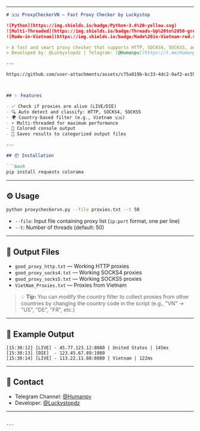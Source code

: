 
---

````markdown
# 🇻🇳 ProxyCheckerVN — Fast Proxy Checker by Luckystop

![Python](https://img.shields.io/badge/Python-3.6%2B-yellow.svg)
![Multi-Threaded](https://img.shields.io/badge/Threads-Up%20to%2050-green.svg)
![Made-in-Vietnam](https://img.shields.io/badge/Made%20in-Vietnam-red.svg)

> A fast and smart proxy checker that supports HTTP, SOCKS4, SOCKS5, and filters proxies by country (Vietnam by default 🇻🇳).  
> Developed by: @Luckystopdz | Telegram: [@Humanpv](https://t.me/Humanpv)

---

https://github.com/user-attachments/assets/c75a819b-bc33-4dc2-9af2-ec555ccf640c



## ✨ Features

- ✅ Check if proxies are alive (LIVE/DIE)
- 🔍 Auto detect and classify: HTTP, SOCKS4, SOCKS5
- 🌍 Country-based filter (e.g., Vietnam 🇻🇳)
- ⚡ Multi-threaded for maximum performance
- 🎨 Colored console output
- 💾 Saves results to categorized output files

---

## 📦 Installation

```bash
pip install requests colorama
````

---

## ⚙️ Usage

```bash
python proxycheckervn.py --file proxies.txt --t 50
```

* `--file`: Input file containing proxy list (`ip:port` format, one per line)
* `--t`: Number of threads (default: 50)

---

## 📁 Output Files

* `good_proxy_http.txt` — Working HTTP proxies
* `good_proxy_socks4.txt` — Working SOCKS4 proxies
* `good_proxy_socks5.txt` — Working SOCKS5 proxies
* `VietNam_Proxies.txt` — Proxies from Vietnam

> 💡 **Tip:** You can modify the country filter to collect proxies from other countries by changing the country code in the script (e.g., "VN" → "US", "DE", "FR", etc.)

---

## 📸 Example Output

```text
[15:30:12] [LIVE] - 45.77.123.12:8080 | United States | 145ms
[15:30:13] [DIE]  - 123.45.67.89:1080
[15:30:14] [LIVE] - 113.22.11.88:8080 | Vietnam | 122ms
```

---

## 💬 Contact

* Telegram Channel: [@Humanpv](https://t.me/Humanpv)
* Developer: [@Luckystopdz](https://t.me/Luckystopdz)

---

```

---
